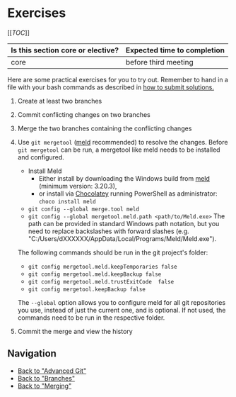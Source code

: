 # Exercises

\[\[_TOC_\]\]

| Is this section core or elective? | Expected time to completion |
| --- | ---- |
| core | before third meeting |

Here are some practical exercises for you to try out. Remember to hand in a file with your bash commands as described in
[how to submit solutions.](../../Introduction#review-process-for-the-first-chapters-on-git)

1. Create at least two branches

1. Commit conflicting changes on two branches

1. Merge the two branches containing the conflicting changes

1. Use `git mergetool` ([meld](https://meldmerge.org/) recommended) to resolve
   the changes. Before `git mergetool` can be run, a mergetool like meld needs
   to be installed and configured.

   - Install Meld
     - Either install by downloading the Windows build from
       [meld](https://meldmerge.org) (minimum version: 3.20.3),
     - or install via [Chocolatey](https://chocolatey.org/install) running PowerShell as administrator:
       `choco install meld`
   - `git config --global merge.tool meld`
   - `git config --global mergetool.meld.path <path/to/Meld.exe>` The path can
     be provided in standard Windows path notation, but you need to replace backslashes
     with forward slashes (e.g. "C:/Users/dXXXXXX/AppData/Local/Programs/Meld/Meld.exe").

   The following commands should be run in the git project's folder:

   - `git config mergetool.meld.keepTemporaries false`
   - `git config mergetool.meld.keepBackup false`
   - `git config mergetool.meld.trustExitCode  false`
   - `git config mergetool.keepBackup false`

   The `--global` option allows you to configure meld for all git repositories
   you use, instead of just the current one, and is optional. If not used, the
   commands need to be run in the respective folder.

1. Commit the merge and view the history

## Navigation

- [Back to "Advanced Git"](./GitAdvanced)
- [Back to "Branches"](./Branches)
- [Back to "Merging"](./Merging)
